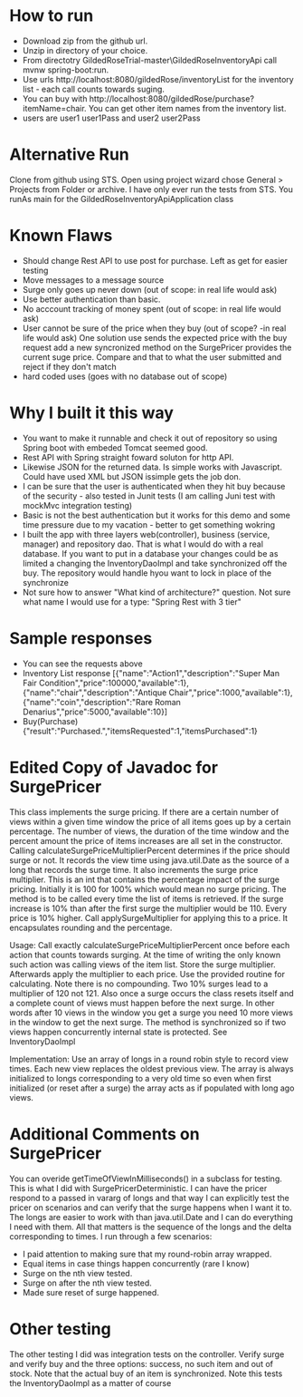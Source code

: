 # How to run
* Download zip from the github url. 
* Unzip in directory of your choice. 
* From directotry GildedRoseTrial-master\GildedRoseInventoryApi call mvnw spring-boot:run. 
* Use urls http://localhost:8080/gildedRose/inventoryList for the inventory list - each call counts towards suging. 
* You can buy with http://localhost:8080/gildedRose/purchase?itemName=chair. You can get other item names from the inventory list.
* users are user1 user1Pass and user2 user2Pass

# Alternative Run 
Clone from github using STS. Open using project wizard chose General > Projects from Folder or archive. I have only ever run the tests from STS. You runAs main for the GildedRoseInventoryApiApplication class

# Known Flaws
* Should change Rest API to use post for purchase. Left as get for easier testing
* Move messages to a message source
* Surge only goes up never down (out of scope: in real life would ask) 
* Use better authentication than basic.
* No acccount tracking of money spent (out of scope: in real life would ask)
* User cannot be sure of the price when they buy (out of scope? -in real life would ask) One solution use sends the expected price with the buy request add a new syncronized method on the SurgePricer provides the current suge price.  Compare and that to what the user submitted and reject if they don't match
* hard coded uses (goes with no database out of scope)

# Why I built it this way
* You want to make it runnable and check it out of repository so using Spring boot with embeded Tomcat seemed good.
* Rest API with Spring straight foward soluton for http API.
* Likewise JSON for the returned data. Is simple works with Javascript. Could have used XML but JSON issimple gets the job don.
* I can be sure that the user is authenticated when they hit buy because of the security - also tested in Junit tests (I am calling Juni test with mockMvc integration testing)
* Basic is not the best authentication but it works for this demo and some time pressure due to my vacation - better to get something wokring
* I built the app with three layers web(controller), business (service, manager) and repository dao. That is what I would do with a real database. If you want to put in a database your changes could be as limited a changing the InventoryDaoImpl and take synchronized off the buy. The repository would handle hyou want to lock in place of the synchronize
* Not sure how to answer "What kind of architecture?" question. Not sure what name I would use for a type: "Spring Rest with 3 tier"


# Sample responses
* You can see the requests above
* Inventory List response [{"name":"Action1","description":"Super Man Fair Condition","price":100000,"available":1},{"name":"chair","description":"Antique Chair","price":1000,"available":1},{"name":"coin","description":"Rare Roman Denarius","price":5000,"available":10}]
* Buy(Purchase) {"result":"Purchased.","itemsRequested":1,"itemsPurchased":1}

# Edited Copy of Javadoc for SurgePricer 

This class implements the surge pricing. If there are a certain number of views within a given time window the price of all items goes up by a certain percentage. The number of views, the duration of the time window and the percent amount the price of items increases are all set in the constructor. Calling  calculateSurgePriceMultiplierPercent determines if the price should surge or not. It records the view time using java.util.Date as the source of a long that records the surge time. It also increments the surge price multiplier. This is an int that contains the percentage impact of the surge pricing. Initially it is 100 for 100% which would mean no surge pricing. The method is to be called every time the list of items is retrieved. If the surge increase is 10% than after the first surge the multiplier would be 110. Every price is 10% higher. Call applySurgeMultiplier for applying this to a price. It encapsulates rounding and the percentage.<p>
Usage: Call exactly calculateSurgePriceMultiplierPercent once before each action that counts towards surging. At the time of writing the only known such action was calling views of the item list. Store the surge multiplier. Afterwards apply the multiplier to each price. Use the provided routine for calculating. Note there is no compounding. Two 10% surges lead to a multiplier of 120 not 121. Also once a surge occurs the class resets itself and a complete count of views must happen before the next surge. In other words after 10 views in the window you get a surge you need 10 more views in the window to get the next surge. The method is synchronized so if two views happen concurrently internal state is protected. See InventoryDaoImpl<p>
Implementation: Use an array of longs in a round robin style to record view times. Each new view replaces the oldest previous view. The array is always initialized to longs corresponding to a very old time so even when first initialized (or reset after a surge) the array acts as if populated with long ago views. 

# Additional Comments on SurgePricer

You can overide getTimeOfViewInMilliseconds() in a subclass for testing. This is what I did  with SurgePricerDeterministic. I can have the pricer respond to a passed in vararg of longs and that way I can explicitly test the pricer on scenarios and can verify that the surge happens when I want it to. The longs are easier to work with than java.util.Date and I can do everything I need with them. All that matters is the sequence of the longs and the delta corresponding to times. I run through a few scenarios: 
* I paid attention to making sure that my round-robin array wrapped.
* Equal items in case things happen concurrently (rare I know)
* Surge on the nth view tested.
* Surge on after the nth view tested.
* Made sure reset of surge happened.

# Other testing
The other testing I did was integration tests on the controller. Verify surge and verify buy and the three options: success, no such item and out of stock. Note that the actual buy of an item is synchronized. Note this tests the InventoryDaoImpl as a matter of course

